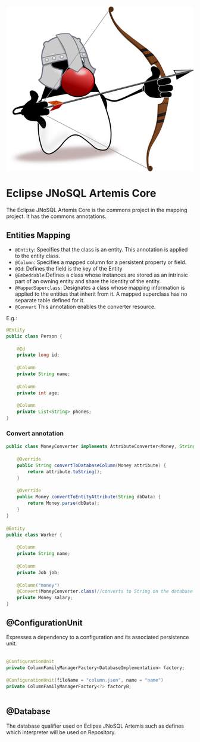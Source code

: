 ![Eclipse JNoSQL Artemis Project](https://github.com/JNOSQL/diana-site/blob/master/images/duke-artemis.png)
# Eclipse JNoSQL Artemis Core


The Eclipse JNoSQL Artemis Core is the commons project in the mapping project. It has the commons annotations.

## Entities Mapping

* `@Entity`: Specifies that the class is an entity. This annotation is applied to the entity class.
* `@Column`: Specifies a mapped column for a persistent property or field.
* `@Id`: Defines the field is the key of the Entity
* `@Embeddable`:Defines a class whose instances are stored as an intrinsic part of an owning entity and share the identity of the entity.
* `@MappedSuperclass`: Designates a class whose mapping information is applied to the entities that inherit from it. A mapped superclass has no separate table defined for it.
* `@Convert` This annotation enables the converter resource.

E.g.:

```java
@Entity
public class Person {

    @Id
    private long id;

    @Column
    private String name;

    @Column
    private int age;

    @Column
    private List<String> phones;
}    
```


### Convert annotation

```java
public class MoneyConverter implements AttributeConverter<Money, String>{

    @Override
    public String convertToDatabaseColumn(Money attribute) {
        return attribute.toString();
    }

    @Override
    public Money convertToEntityAttribute(String dbData) {
        return Money.parse(dbData);
    }
}

@Entity
public class Worker {

    @Column
    private String name;

    @Column
    private Job job;

    @Column("money")
    @Convert(MoneyConverter.class)//converts to String on the database
    private Money salary;
}
```

## @ConfigurationUnit

Expresses a dependency to a configuration and its associated persistence unit.

```java

@ConfigurationUnit
private ColumnFamilyManagerFactory<DatabaseImplementation> factory;
   
@ConfigurationUnit(fileName = "column.json", name = "name")
private ColumnFamilyManagerFactory<?> factoryB;
    
```


## @Database

The database qualifier used on Eclipse JNoSQL Artemis such as defines which interpreter will be used on Repository.
